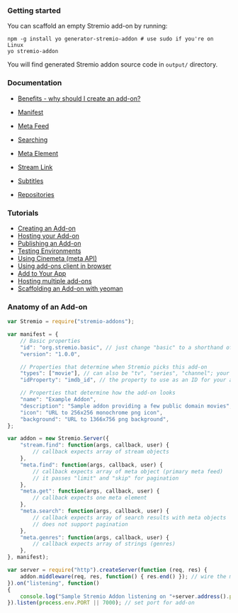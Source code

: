 ### Getting started

You can scaffold an empty Stremio add-on by running:

```
npm -g install yo generator-stremio-addon # use sudo if you're on Linux
yo stremio-addon
```

You will find generated Stremio addon source code in `output/` directory.


### Documentation

- [Benefits - why should I create an add-on?](/docs/BENEFITS.md)

- [Manifest](/docs/api/manifest.md)
- [Meta Feed](/docs/api/meta/meta.find.md)
- [Searching](/docs/api/meta/meta.search.md)
- [Meta Element](/docs/api/meta/meta.element.md)
- [Stream Link](/docs/api/stream/README.md)
- [Subtitles](/docs/api/subtitles/README.md)

- [Repositories](/docs/api/repositories.md)


### Tutorials

- [Creating an Add-on](https://github.com/Stremio/addon-helloworld)
- [Hosting your Add-on](/docs/tutorial/hosting.md)
- [Publishing an Add-on](/docs/tutorial/publishing.md)
- [Testing Environments](/docs/tutorial/testing.md)
- [Using Cinemeta (meta API)](/docs/tutorial/using-cinemeta.md)
- [Using add-ons client in browser](/docs/tutorial/using-in-browser.md)
- [Add to Your App](/docs/tutorial/add.to.app.md)
- [Hosting multiple add-ons](https://github.com/Stremio/stremio-addons-box)
- [Scaffolding an Add-on with yeoman](/docs/tutorial/scaffolding.md)

### Anatomy of an Add-on

```javascript
var Stremio = require("stremio-addons");

var manifest = { 
    // Basic properties
    "id": "org.stremio.basic", // just change "basic" to a shorthand of your add-on
    "version": "1.0.0",

    // Properties that determine when Stremio picks this add-on
    "types": ["movie"], // can also be "tv", "series", "channel"; your add-on will be preferred for those content types
    "idProperty": "imdb_id", // the property to use as an ID for your add-on; your add-on will be preferred for items with that property; can be an array

    // Properties that determine how the add-on looks
    "name": "Example Addon",
    "description": "Sample addon providing a few public domain movies",
    "icon": "URL to 256x256 monochrome png icon", 
    "background": "URL to 1366x756 png background",
};

var addon = new Stremio.Server({
    "stream.find": function(args, callback, user) {
        // callback expects array of stream objects
    },
	"meta.find": function(args, callback, user) {
		// callback expects array of meta object (primary meta feed)
		// it passes "limit" and "skip" for pagination
	},
	"meta.get": function(args, callback, user) {
		// callback expects one meta element
	},
	"meta.search": function(args, callback, user) {
		// callback expects array of search results with meta objects
		// does not support pagination
	},
    "meta.genres": function(args, callback, user) {
        // callback expects array of strings (genres)
    },
}, manifest);

var server = require("http").createServer(function (req, res) {
    addon.middleware(req, res, function() { res.end() }); // wire the middleware - also compatible with connect / express
}).on("listening", function()
{
    console.log("Sample Stremio Addon listening on "+server.address().port);
}).listen(process.env.PORT || 7000); // set port for add-on

```

